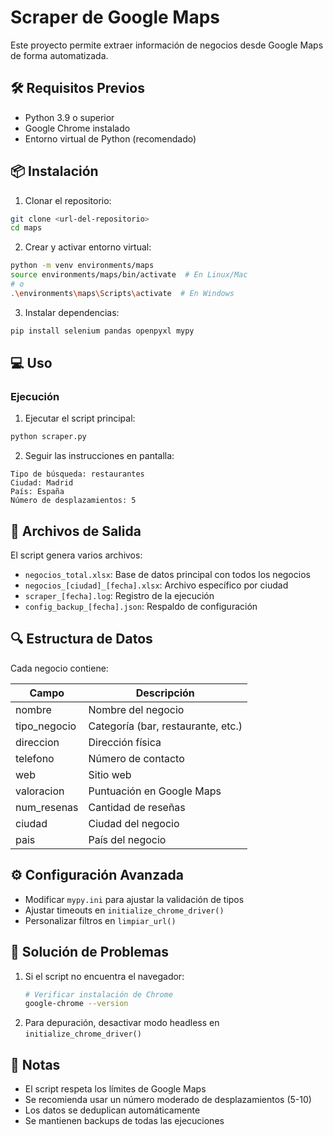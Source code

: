 # Scraper de Google Maps

Este proyecto permite extraer información de negocios desde Google Maps de forma automatizada.

## 🛠 Requisitos Previos

- Python 3.9 o superior
- Google Chrome instalado
- Entorno virtual de Python (recomendado)

## 📦 Instalación

1. Clonar el repositorio:
```bash
git clone <url-del-repositorio>
cd maps
```

2. Crear y activar entorno virtual:
```bash
python -m venv environments/maps
source environments/maps/bin/activate  # En Linux/Mac
# o
.\environments\maps\Scripts\activate  # En Windows
```

3. Instalar dependencias:
```bash
pip install selenium pandas openpyxl mypy
```

## 💻 Uso

### Ejecución

1. Ejecutar el script principal:
```bash
python scraper.py
```

2. Seguir las instrucciones en pantalla:
```
Tipo de búsqueda: restaurantes
Ciudad: Madrid
País: España
Número de desplazamientos: 5
```

## 📄 Archivos de Salida

El script genera varios archivos:

- `negocios_total.xlsx`: Base de datos principal con todos los negocios
- `negocios_[ciudad]_[fecha].xlsx`: Archivo específico por ciudad
- `scraper_[fecha].log`: Registro de la ejecución
- `config_backup_[fecha].json`: Respaldo de configuración

## 🔍 Estructura de Datos

Cada negocio contiene:

| Campo | Descripción |
|-------|-------------|
| nombre | Nombre del negocio |
| tipo_negocio | Categoría (bar, restaurante, etc.) |
| direccion | Dirección física |
| telefono | Número de contacto |
| web | Sitio web |
| valoracion | Puntuación en Google Maps |
| num_resenas | Cantidad de reseñas |
| ciudad | Ciudad del negocio |
| pais | País del negocio |

## ⚙️ Configuración Avanzada

- Modificar `mypy.ini` para ajustar la validación de tipos
- Ajustar timeouts en `initialize_chrome_driver()`
- Personalizar filtros en `limpiar_url()`

## 🚫 Solución de Problemas

1. Si el script no encuentra el navegador:
   ```bash
   # Verificar instalación de Chrome
   google-chrome --version
   ```
3. Para depuración, desactivar modo headless en `initialize_chrome_driver()`

## 📝 Notas

- El script respeta los límites de Google Maps
- Se recomienda usar un número moderado de desplazamientos (5-10)
- Los datos se deduplican automáticamente
- Se mantienen backups de todas las ejecuciones